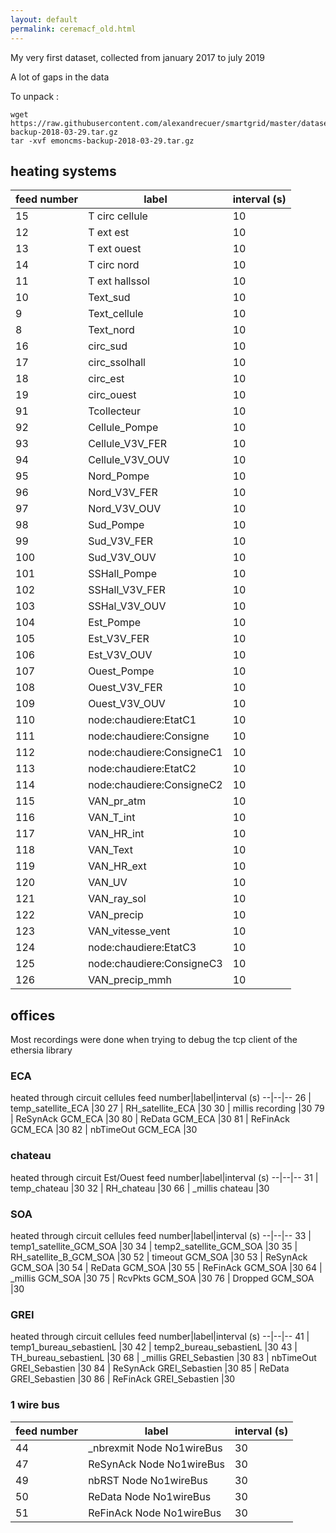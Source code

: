 ```yaml
---
layout: default
permalink: ceremacf_old.html
---
```


My very first dataset, collected from january 2017 to july 2019

A lot of gaps in the data

To unpack :
```
wget https://raw.githubusercontent.com/alexandrecuer/smartgrid/master/datasets/emoncms-backup-2018-03-29.tar.gz
tar -xvf emoncms-backup-2018-03-29.tar.gz
```
## heating systems
feed number|label|interval (s)
--|--|--
15 | T circ cellule |10
12 | T ext est |10
13 | T ext ouest |10
14 | T circ nord |10
11 | T ext hallssol |10
10 | Text_sud |10
9 | Text_cellule |10
8 | Text_nord |10
16 | circ_sud |10
17 | circ_ssolhall |10
18 | circ_est |10
19 | circ_ouest |10
91 | Tcollecteur |10
92 | Cellule_Pompe |10
93 | Cellule_V3V_FER |10
94 | Cellule_V3V_OUV |10
95 | Nord_Pompe |10
96 | Nord_V3V_FER |10
97 | Nord_V3V_OUV |10
98 | Sud_Pompe |10
99 | Sud_V3V_FER |10
100 | Sud_V3V_OUV |10
101 | SSHall_Pompe |10
102 | SSHall_V3V_FER |10
103 | SSHal_V3V_OUV |10
104 | Est_Pompe |10
105 | Est_V3V_FER |10
106 | Est_V3V_OUV |10
107 | Ouest_Pompe |10
108 | Ouest_V3V_FER |10
109 | Ouest_V3V_OUV |10
110 | node:chaudiere:EtatC1 |10
111 | node:chaudiere:Consigne |10
112 | node:chaudiere:ConsigneC1 |10
113 | node:chaudiere:EtatC2 |10
114 | node:chaudiere:ConsigneC2 |10
115 | VAN_pr_atm |10
116 | VAN_T_int |10
117 | VAN_HR_int |10
118 | VAN_Text |10
119 | VAN_HR_ext |10
120 | VAN_UV |10
121 | VAN_ray_sol |10
122 | VAN_precip |10
123 | VAN_vitesse_vent |10
124 | node:chaudiere:EtatC3 |10
125 | node:chaudiere:ConsigneC3 |10
126 | VAN_precip_mmh |10

## offices

Most recordings were done when trying to debug the tcp client of the ethersia library

### ECA
heated through circuit cellules
feed number|label|interval (s)
--|--|--
26 | temp_satellite_ECA |30
27 | RH_satellite_ECA |30
30 | millis recording |30
79 | ReSynAck GCM_ECA |30
80 | ReData GCM_ECA |30
81 | ReFinAck GCM_ECA |30
82 | nbTimeOut GCM_ECA |30

### chateau
heated through circuit Est/Ouest
feed number|label|interval (s)
--|--|--
31 | temp_chateau |30
32 | RH_chateau |30
66 | _millis chateau |30

### SOA
heated through circuit cellules
feed number|label|interval (s)
--|--|--
33 | temp1_satellite_GCM_SOA |30
34 | temp2_satellite_GCM_SOA |30
35 | RH_satellite_B_GCM_SOA |30
52 | timeout GCM_SOA |30
53 | ReSynAck GCM_SOA |30
54 | ReData GCM_SOA |30
55 | ReFinAck GCM_SOA |30
64 | _millis GCM_SOA |30
75 | RcvPkts GCM_SOA |30
76 | Dropped GCM_SOA |30

### GREI
heated through circuit cellules
feed number|label|interval (s)
--|--|--
41 | temp1_bureau_sebastienL |30
42 | temp2_bureau_sebastienL |30
43 | TH_bureau_sebastienL |30
68 | _millis GREI_Sebastien |30
83 | nbTimeOut GREI_Sebastien |30
84 | ReSynAck GREI_Sebastien |30
85 | ReData GREI_Sebastien |30
86 | ReFinAck GREI_Sebastien |30

### 1 wire bus
feed number|label|interval (s)
--|--|--
44 | _nbrexmit Node No1wireBus |30
47 | ReSynAck Node No1wireBus |30
49 | nbRST Node No1wireBus |30
50 | ReData Node No1wireBus |30
51 | ReFinAck Node No1wireBus |30
